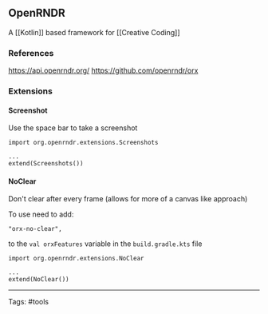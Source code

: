 ## OpenRNDR

A [[Kotlin]] based framework for [[Creative Coding]]

### References

https://api.openrndr.org/
https://github.com/openrndr/orx

### Extensions

#### Screenshot

Use the space bar to take a screenshot

```
import org.openrndr.extensions.Screenshots

...
extend(Screenshots())
```

#### NoClear

Don't clear after every frame (allows for more of a canvas like approach)

To use need to add:
```
"orx-no-clear",
```
to the `val orxFeatures` variable in  the `build.gradle.kts` file


```
import org.openrndr.extensions.NoClear

...
extend(NoClear())
```


---

Tags: #tools